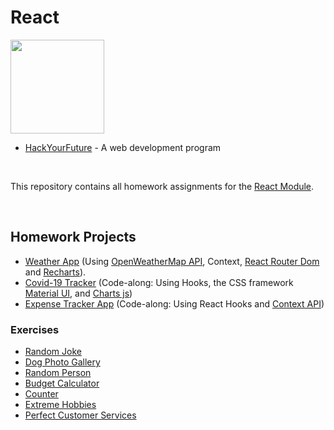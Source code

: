 # React

<img src="https://user-images.githubusercontent.com/87442098/143490172-7780bc7b-51c7-4f44-9048-f3cc7229550b.png" width="150">

* [HackYourFuture](https://github.com/HackYourFuture) - A web development program

<br/>

This repository contains all homework assignments for the [React Module](https://github.com/HackYourFuture/React).

</br>

## Homework Projects
* [Weather App](https://naughty-williams-fa98df.netlify.app/) (Using [OpenWeatherMap API](https://openweathermap.org/), Context, [React Router Dom](https://www.npmjs.com/package/react-router-dom) and [Recharts](https://www.npmjs.com/package/recharts)).
* [Covid-19 Tracker](https://gracious-blackwell-f23641.netlify.app/) (Code-along: Using Hooks, the CSS framework [Material UI](https://v4.mui.com/), and [Charts js](https://www.chartjs.org/))
* [Expense Tracker App](https://condescending-northcutt-b1b458.netlify.app/) (Code-along: Using React Hooks and [Context API](https://reactjs.org/docs/context.html))
### Exercises
* [Random Joke](https://pedantic-turing-52b0c6.netlify.app/)
* [Dog Photo Gallery](https://agitated-perlman-e0ee48.netlify.app/)
* [Random Person](https://hardcore-brown-80979e.netlify.app/)
* [Budget Calculator](https://hardcore-poitras-0f4aa5.netlify.app/)
* [Counter](https://hardcore-williams-9b0c29.netlify.app/)
* [Extreme Hobbies](https://fervent-lamarr-b821a6.netlify.app/)
* [Perfect Customer Services](https://romantic-kowalevski-487e26.netlify.app/)
